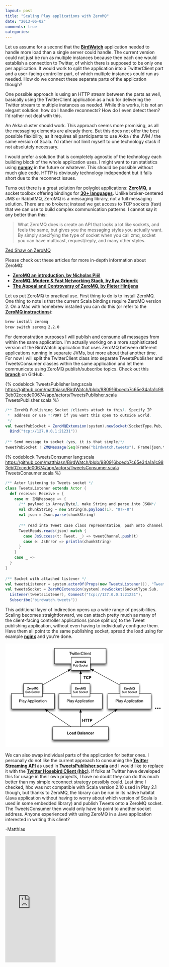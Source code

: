 ```yaml
---
layout: post
title: "Scaling Play applications with ZeroMQ"
date: "2013-06-02"
comments: true
categories: 
---
```

Let us assume for a second that the **[BirdWatch](http://bit.ly/BirdWatch)** application needed to handle more load than a single server could handle. The current version could not just be run as multiple instances because then each one would establish a connection to Twitter, of which there is supposed to be only one per application. It would work to split the application into a TwitterClient part and a user-facing controller part, of which multiple instances could run as needed. How do we connect these separate parts of the application though?

One possible approach is using an HTTP stream between the parts as well, basically using the TwitterClient application as a hub for delivering the Twitter stream to multiple instances as needed. While this works, it is not an elegant solution: how do I handle reconnects? How do I even detect them? I'd rather not deal with this. 

An Akka cluster should work. This approach seems more promising, as all the messaging elements are already there. But this does not offer the best possible flexibility, as it requires all participants to use Akka / the JVM / the same version of Scala. I'd rather not limit myself to one technology stack if not absolutely necessary.

I would prefer a solution that is completely agnostic of the technology each building block of the whole application uses. I might want to run statistics using **[numpy](http://www.numpy.org)** in the future or whatever. This should be possible without much glue code. HTTP is obviously technology independent but it falls short due to the reconnect issues.

Turns out there is a great solution for polyglot applications: **[ZeroMQ](http://www.zeromq.org/)**, a socket toolbox offering bindings for **[30+ languages](http://zguide.zeromq.org/page:all)**. Unlike broker-centered JMS or RabbitMQ, ZeroMQ is a messaging library, not a full messaging solution. There are no brokers; instead we get access to TCP sockets (fast) that we can use to build complex communication patterns. I cannot say it any better than this:

>What ZeroMQ does is create an API that looks a lot like sockets, and feels the same, but gives you the messaging styles you actually want. By simply specifying the type of socket when you call zmq_socket you can have multicast, request/reply, and many other styles.

[Zed Shaw on ZeroMQ](http://www.zeromq.org/intro:read-the-manual)

Please check out these articles for more in-depth information about ZeroMQ:

+ **[ZeroMQ an introduction, by Nicholas Piël](http://nichol.as/zeromq-an-introduction)**
+ **[ZeroMQ: Modern & Fast Networking Stack, by Ilya Grigorik](http://www.igvita.com/2010/09/03/zeromq-modern-fast-networking-stack/)**
+ **[The Appeal and Controversy of ZeroMQ, by Pieter Hintjens](http://www.josetteorama.com/zeromq/)**

Let us put ZeroMQ to practical use. First thing to do is to install ZeroMQ. One thing to note is that the current Scala bindings require ZeroMQ version 2. On a Mac with homebrew installed you can do this (or refer to the **[ZeroMQ instructions](http://www.zeromq.org/area:download)**):

````bash
brew install zeromq
brew switch zeromq 2.2.0
````

For demonstration purposes I will publish and consume all messages from within the same application. I'm actually working on a more sophisticated version of the BirdWatch application that uses ZeroMQ between different applications running in separate JVMs, but more about that another time. For now I will split the TwitterClient class into separate TweetsPublisher and TweetsConsumer classes within the same application and let them communicate using ZeroMQ publish/subscribe topics. Check out this **[branch](https://github.com/matthiasn/BirdWatch/tree/130602-ZeroMQ)** on GitHub. 

{% codeblock TweetsPublisher lang:scala https://github.com/matthiasn/BirdWatch/blob/980916bcecb7c65e34a1a1c983eb02ccede00674/app/actors/TweetsPublisher.scala TweetsPublisher.scala %}
````scala
/** ZeroMQ Publishing Socket (clients attach to this). Specify IP 
 *  address or use *:PORT if you want this open to outside world.
 */
val tweetPubSocket = ZeroMQExtension(system).newSocket(SocketType.Pub, 
  Bind("tcp://127.0.0.1:21231"))  

/** Send message to socket (yes, it is that simple)*/
tweetPubSocket ! ZMQMessage(Seq(Frame("birdwatch.tweets"), Frame(json.toString)))
````

{% codeblock TweetsConsumer lang:scala https://github.com/matthiasn/BirdWatch/blob/980916bcecb7c65e34a1a1c983eb02ccede00674/app/actors/TweetsConsumer.scala TweetsConsumer.scala %}
````scala
/** Actor listening to Tweets socket */
class TweetsListener extends Actor {
  def receive: Receive = {
    case m: ZMQMessage => {
      /** payload is Array[Byte], make String and parse into JSON*/
      val chunkString = new String(m.payload(1), "UTF-8")
      val json = Json.parse(chunkString)                    

      /** read into Tweet case class representation, push onto channel */
      TweetReads.reads(json) match {                               
        case JsSuccess(t: Tweet, _) => tweetChannel.push(t) 
        case e: JsError => println(chunkString)              
      }
    }
    case _ => 
  }
}

/** Socket with attached listener */
val tweetsListener = system.actorOf(Props(new TweetsListener()), "TweetsListener")
val tweetsSocket = ZeroMQExtension(system).newSocket(SocketType.Sub,
  Listener(tweetsListener), Connect("tcp://127.0.0.1:21231"), 
  Subscribe("birdwatch.tweets"))
````

This additional layer of indirection opens up a wide range of possibilities. Scaling becomes straightforward, we can attach pretty much as many of the client-facing controller applications (once split up) to the Tweet publishing application, without even having to individually configure them. Have them all point to the same publishing socket, spread the load using for example **[nginx](http://wiki.nginx.org/Main)** and you're done.

![zeromq](../images/zeromq.png)

We can also swap individual parts of the application for better ones. I personally do not like the current approach to consuming the **[Twitter Streaming API](https://dev.twitter.com/docs/streaming-apis)** as used in **[TweetsPublisher.scala](https://github.com/matthiasn/BirdWatch/blob/980916bcecb7c65e34a1a1c983eb02ccede00674/app/actors/TweetsPublisher.scala)** and I would like to replace it with the **[Twitter Hosebird Client (hbc)](https://dev.twitter.com/blog/the-hosebird-client-streaming-library)**. If folks at Twitter have developed this for usage in their own projects, I have no doubt they can do this much better than my simple reconnect strategy possibly could. Last time I checked, hbc was not compatible with Scala version 2.10 used in Play 2.1 though, but thanks to ZeroMQ, the library can be run in its native habitat (Java application without having to worry about which version of Scala is used in some embedded library) and publish Tweets onto a ZeroMQ socket. The TweetsConsumer then would only have to point to another socket address. Anyone experienced with using ZeroMQ in a Java application interested in writing this client? 

-Matthias

<iframe width="160" height="400" src="https://leanpub.com/building-a-system-in-clojure/embed" frameborder="0" allowtransparency="true"></iframe>